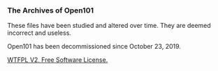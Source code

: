 ### The Archives of Open101
These files have been studied and altered over time. They are deemed incorrect and useless.

Open101 has been decommissioned since October 23, 2019.

[WTFPL V2, Free Software License.](https://github.com/Alicyclic/wiz101server/blob/main/LICENSE.md)
